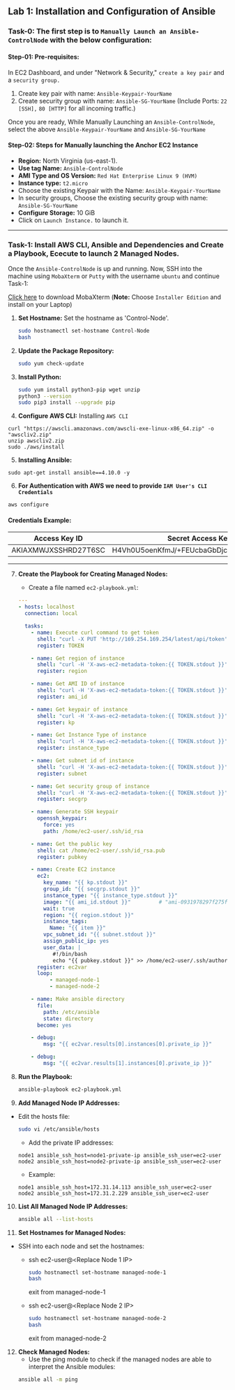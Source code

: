 ## Lab 1: Installation and Configuration of Ansible

### Task-0: The first step is to `Manually Launch an Ansible-ControlNode` with the below configuration:

#### Step-01: Pre-requisites:

In EC2 Dashboard, and under "Network & Security," `create a key pair` and a `security group.`

1. Create key pair with name: `Ansible-Keypair-YourName`
2. Create security group with name: `Ansible-SG-YourName`
   (Include Ports: `22 [SSH],` `80 [HTTP]` for all incoming traffic.)

Once you are ready, While Manually Launching an `Ansible-ControlNode`, select the above `Ansible-Keypair-YourName` and `Ansible-SG-YourName`

#### Step-02: Steps for Manually launching the Anchor EC2 Instance

* **Region:** North Virginia (us-east-1).
* **Use tag Name:** `Ansible-ControlNode`
* **AMI Type and OS Version:** `Red Hat Enterprise Linux 9 (HVM)`
* **Instance type:** `t2.micro`
* Choose the existing Keypair with the Name: `Ansible-Keypair-YourName`
* In security groups, Choose the existing security group with name: `Ansible-SG-YourName`
* **Configure Storage:** 10 GiB
* Click on `Launch Instance.` to launch it.
---------------------------------------------------------------------
### Task-1: Install AWS CLI, Ansible and Dependencies and Create a Playbook, Ececute to launch 2 Managed Nodes.

Once the `Ansible-ControlNode` is up and running. Now, SSH into the machine using `MobaXterm` or `Putty` with the username `ubuntu` and continue Task-1:

[Click here](https://mobaxterm.mobatek.net/download-home-edition.html) to download MobaXterm (**Note:** Choose `Installer Edition` and install on your Laptop) 

1. **Set Hostname:**
Set the hostname as 'Control-Node'.
    ```sh
    sudo hostnamectl set-hostname Control-Node
    bash
    ```

2. **Update the Package Repository:**
    ```sh
    sudo yum check-update
    ```

3. **Install Python:**
    ```sh
    sudo yum install python3-pip wget unzip
    python3 --version
    sudo pip3 install --upgrade pip
    ```

4. **Configure AWS CLI:**
    Installing `AWS CLI`
```
curl "https://awscli.amazonaws.com/awscli-exe-linux-x86_64.zip" -o "awscliv2.zip"
unzip awscliv2.zip
sudo ./aws/install
```

5. **Installing Ansible:**
```
sudo apt-get install ansible==4.10.0 -y
```

6. **For Authentication with AWS we need to provide `IAM User's CLI Credentials`**
```
aws configure
```
#### Credentials Example:
| **Access Key ID** | **Secret Access Key** |
| ----------------- | --------------------- |
| AKIAXMWJXSSHRD27T6SC | H4Vh0U5oenKfmJ/+FEUcbaGbDjcnGAmZvQLX7zTT |

---------------------------------------------------------------------

7. **Create the Playbook for Creating Managed Nodes:**
    - Create a file named `ec2-playbook.yml`:
    ```yaml
    ---
    - hosts: localhost
      connection: local

      tasks:
        - name: Execute curl command to get token
          shell: "curl -X PUT 'http://169.254.169.254/latest/api/token' -H 'X-aws-ec2-metadata-token-ttl-seconds: 21600'"
          register: TOKEN

        - name: Get region of instance
          shell: "curl -H 'X-aws-ec2-metadata-token:{{ TOKEN.stdout }}' http://169.254.169.254/latest/meta-data/placement/region/"
          register: region

        - name: Get AMI ID of instance
          shell: "curl -H 'X-aws-ec2-metadata-token:{{ TOKEN.stdout }}' http://169.254.169.254/latest/meta-data/ami-id"
          register: ami_id

        - name: Get keypair of instance
          shell: "curl -H 'X-aws-ec2-metadata-token:{{ TOKEN.stdout }}' http://169.254.169.254/latest/meta-data/public-keys/| cut -c 3-100 "
          register: kp

        - name: Get Instance Type of instance
          shell: "curl -H 'X-aws-ec2-metadata-token:{{ TOKEN.stdout }}' http://169.254.169.254/latest/meta-data/instance-type"
          register: instance_type

        - name: Get subnet id of instance
          shell: "curl -H 'X-aws-ec2-metadata-token:{{ TOKEN.stdout }}' -v http://169.254.169.254/latest/meta-data/network/interfaces/macs/$(curl -H 'X-aws-ec2-metadata-token:{{ TOKEN.stdout }}' -v http://169.254.169.254/latest/meta-data/network/interfaces/macs)/subnet-id"
          register: subnet

        - name: Get security group of instance
          shell: "curl -H 'X-aws-ec2-metadata-token:{{ TOKEN.stdout }}' -v http://169.254.169.254/latest/meta-data/network/interfaces/macs/$(curl -H 'X-aws-ec2-metadata-token:{{ TOKEN.stdout }}' -v http://169.254.169.254/latest/meta-data/network/interfaces/macs)/security-group-ids/"
          register: secgrp

        - name: Generate SSH keypair
          openssh_keypair:
            force: yes
            path: /home/ec2-user/.ssh/id_rsa

        - name: Get the public key
          shell: cat /home/ec2-user/.ssh/id_rsa.pub
          register: pubkey

        - name: Create EC2 instance
          ec2:
            key_name: "{{ kp.stdout }}"
            group_id: "{{ secgrp.stdout }}"
            instance_type: "{{ instance_type.stdout }}"
            image: "{{ ami_id.stdout }}"         # "ami-0931978297f275f71"
            wait: true
            region: "{{ region.stdout }}"
            instance_tags:
              Name: "{{ item }}"
            vpc_subnet_id: "{{ subnet.stdout }}"
            assign_public_ip: yes
            user_data: |
               #!/bin/bash
               echo "{{ pubkey.stdout }}" >> /home/ec2-user/.ssh/authorized_keys
          register: ec2var
          loop:
              - managed-node-1
              - managed-node-2

        - name: Make ansible directory
          file:
            path: /etc/ansible
            state: directory
          become: yes

        - debug:
            msg: "{{ ec2var.results[0].instances[0].private_ip }}"

        - debug:
            msg: "{{ ec2var.results[1].instances[0].private_ip }}"
    ```

8. **Run the Playbook:**
    ```sh
    ansible-playbook ec2-playbook.yml
    ```

9. **Add Managed Node IP Addresses:**
* Edit the hosts file:
    ```sh
    sudo vi /etc/ansible/hosts
    ```
    - Add the private IP addresses:
    ```plaintext
    node1 ansible_ssh_host=node1-private-ip ansible_ssh_user=ec2-user
    node2 ansible_ssh_host=node2-private-ip ansible_ssh_user=ec2-user
    ```
    - Example:
    ```plaintext
    node1 ansible_ssh_host=172.31.14.113 ansible_ssh_user=ec2-user
    node2 ansible_ssh_host=172.31.2.229 ansible_ssh_user=ec2-user
    ```

10. **List All Managed Node IP Addresses:**
    ```sh
    ansible all --list-hosts
    ```

11. **Set Hostnames for Managed Nodes:**
* SSH into each node and set the hostnames:
  - ssh ec2-user@<Replace Node 1 IP>
    ```sh
    sudo hostnamectl set-hostname managed-node-1
    bash
    ```
    exit from managed-node-1
    
  - ssh ec2-user@<Replace Node 2 IP>
    ```sh
    sudo hostnamectl set-hostname managed-node-2
    bash
    ```
    exit from managed-node-2

12. **Check Managed Nodes:**
    - Use the ping module to check if the managed nodes are able to interpret the Ansible modules:
    ```sh
    ansible all -m ping
    ```
